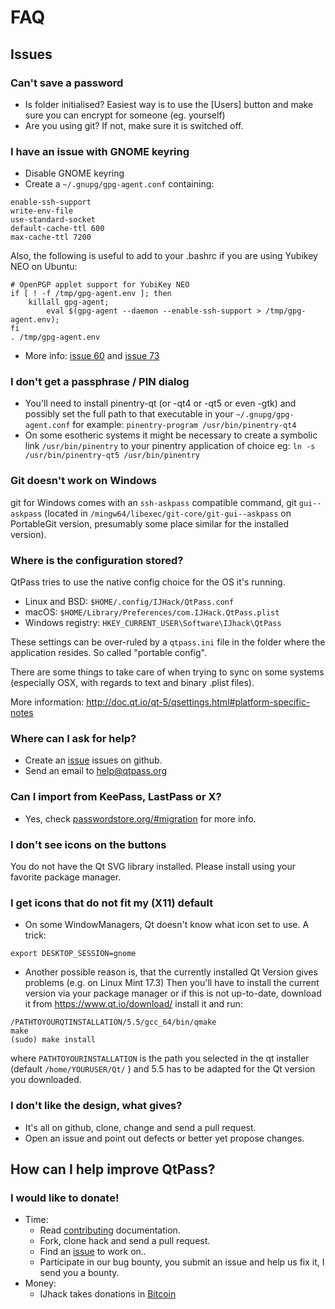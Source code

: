 # FAQ

## Issues

### Can't save a password

* Is folder initialised? Easiest way is to use the [Users] button
  and make sure you can encrypt for someone (eg. yourself)
* Are you using git? If not, make sure it is switched off.

### I have an issue with GNOME keyring

* Disable GNOME keyring
* Create a `~/.gnupg/gpg-agent.conf` containing:

```
enable-ssh-support
write-env-file
use-standard-socket
default-cache-ttl 600
max-cache-ttl 7200
```

Also, the following is useful to add to
your .bashrc if you are using Yubikey NEO on Ubuntu:

```
# OpenPGP applet support for YubiKey NEO
if [ ! -f /tmp/gpg-agent.env ]; then
    killall gpg-agent;
        eval $(gpg-agent --daemon --enable-ssh-support > /tmp/gpg-agent.env);
fi
. /tmp/gpg-agent.env
```

* More info: [issue 60](https://github.com/IJHack/qtpass/issues/60) and [issue 73](https://github.com/IJHack/qtpass/issues/73)

### I don't get a passphrase / PIN dialog

* You'll need to install pinentry-qt (or -qt4 or -qt5 or even -gtk) and
  possibly set the full path to that executable in your `~/.gnupg/gpg-agent.conf`
  for example: `pinentry-program /usr/bin/pinentry-qt4`
* On some esotheric systems it might be necessary to create a symbolic
  link `/usr/bin/pinentry` to your pinentry application of choice
  eg: `ln -s /usr/bin/pinentry-qt5 /usr/bin/pinentry`

### Git doesn't work on Windows

git for Windows comes with an `ssh-askpass` compatible command, git `gui--askpass` (located in `/mingw64/libexec/git-core/git-gui--askpass` on PortableGit version, presumably some place similar for the installed version).

### Where is the configuration stored?

QtPass tries to use the native config choice for the OS it's running.

* Linux and BSD: `$HOME/.config/IJHack/QtPass.conf`
* macOS: `$HOME/Library/Preferences/com.IJHack.QtPass.plist`
* Windows registry: `HKEY_CURRENT_USER\Software\IJhack\QtPass`

These settings can be over-ruled by a `qtpass.ini` file in the folder where the application resides.
So called "portable config".

There are some things to take care of when trying to sync on some systems (especially OSX, with regards to text and binary .plist files).

More information: http://doc.qt.io/qt-5/qsettings.html#platform-specific-notes

### Where can I ask for help?

* Create an [issue](https://github.com/IJHack/qtpass/) issues on github.
* Send an email to [help@qtpass.org](help@qtpass.org)

### Can I import from KeePass, LastPass or X?

* Yes, check [passwordstore.org/#migration](https://www.passwordstore.org/#migration)
  for more info.

### I don't see icons on the buttons

You do not have the Qt SVG library installed.
Please install using your favorite package manager.

### I get icons that do not fit my (X11) default

* On some WindowManagers, Qt doesn't know what icon set to use. A trick:
```
export DESKTOP_SESSION=gnome
```

* Another possible reason is, that the currently installed Qt Version gives problems (e.g. on Linux Mint 17.3)
Then you'll have to install the current version via your package manager or if this is not up-to-date,
download it from https://www.qt.io/download/ install it and run:
```
/PATHTOYOURQTINSTALLATION/5.5/gcc_64/bin/qmake
make
(sudo) make install
```
where `PATHTOYOURINSTALLATION` is the path you selected in the qt installer (default `/home/YOURUSER/Qt/` )
and 5.5 has to be adapted for the Qt version you downloaded.

### I don't like the design, what gives?

* It's all on github, clone, change and send a pull request.
* Open an issue and point out defects or better yet propose changes.

## How can I help improve QtPass?

### I would like to donate!

* Time:
  * Read [contributing](CONTRIBUTING.md) documentation.
  * Fork, clone hack and send a pull request.
  * Find an [issue](https://github.com/IJHack/qtpass/issues) to work on..
  * Participate in our bug bounty, you submit an issue and help us
    fix it, I send you a bounty.
* Money:
  * IJhack takes donations in [Bitcoin](https://blockchain.info/address/146dqz8zXn9iNZMv5s7JVqwZKjrmumHBfb)
